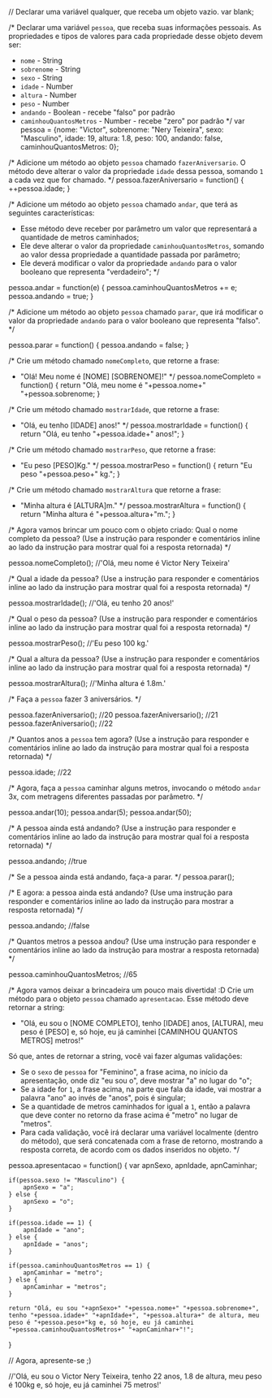 // Declarar uma variável qualquer, que receba um objeto vazio.
var blank;

/*
Declarar uma variável `pessoa`, que receba suas informações pessoais.
As propriedades e tipos de valores para cada propriedade desse objeto devem ser:
- `nome` - String
- `sobrenome` - String
- `sexo` - String
- `idade` - Number
- `altura` - Number
- `peso` - Number
- `andando` - Boolean - recebe "falso" por padrão
- `caminhouQuantosMetros` - Number - recebe "zero" por padrão
*/
var pessoa = {nome: "Victor", sobrenome: "Nery Teixeira", sexo: "Masculino", idade: 19, altura: 1.8, peso: 100, andando: false, caminhouQuantosMetros: 0};

/*
Adicione um método ao objeto `pessoa` chamado `fazerAniversario`. O método deve
alterar o valor da propriedade `idade` dessa pessoa, somando `1` a cada vez que
for chamado.
*/
pessoa.fazerAniversario = function() {
    ++pessoa.idade;
}

/*
Adicione um método ao objeto `pessoa` chamado `andar`, que terá as seguintes
características:
- Esse método deve receber por parâmetro um valor que representará a quantidade
de metros caminhados;
- Ele deve alterar o valor da propriedade `caminhouQuantosMetros`, somando ao
valor dessa propriedade a quantidade passada por parâmetro;
- Ele deverá modificar o valor da propriedade `andando` para o valor
booleano que representa "verdadeiro";
*/

pessoa.andar = function(e) {
    pessoa.caminhouQuantosMetros += e;
    pessoa.andando = true;
}

/*
Adicione um método ao objeto `pessoa` chamado `parar`, que irá modificar o valor
da propriedade `andando` para o valor booleano que representa "falso".
*/

pessoa.parar = function() {
    pessoa.andando = false;
}

/*
Crie um método chamado `nomeCompleto`, que retorne a frase:
- "Olá! Meu nome é [NOME] [SOBRENOME]!"
*/
pessoa.nomeCompleto = function() {
    return "Olá, meu nome é "+pessoa.nome+" "+pessoa.sobrenome;
}

/*
Crie um método chamado `mostrarIdade`, que retorne a frase:
- "Olá, eu tenho [IDADE] anos!"
*/
pessoa.mostrarIdade = function() {
    return "Olá, eu tenho "+pessoa.idade+" anos!";
}

/*
Crie um método chamado `mostrarPeso`, que retorne a frase:
- "Eu peso [PESO]Kg."
*/
pessoa.mostrarPeso = function() {
    return "Eu peso "+pessoa.peso+" kg.";
}

/*
Crie um método chamado `mostrarAltura` que retorne a frase:
- "Minha altura é [ALTURA]m."
*/
pessoa.mostrarAltura = function() {
    return "Minha altura é "+pessoa.altura+"m.";
}

/*
Agora vamos brincar um pouco com o objeto criado:
Qual o nome completo da pessoa? (Use a instrução para responder e comentários
inline ao lado da instrução para mostrar qual foi a resposta retornada)
*/

pessoa.nomeCompleto();
//'Olá, meu nome é Victor Nery Teixeira'

/*
Qual a idade da pessoa? (Use a instrução para responder e comentários
inline ao lado da instrução para mostrar qual foi a resposta retornada)
*/

pessoa.mostrarIdade();
//'Olá, eu tenho 20 anos!'

/*
Qual o peso da pessoa? (Use a instrução para responder e comentários
inline ao lado da instrução para mostrar qual foi a resposta retornada)
*/

pessoa.mostrarPeso();
//'Eu peso 100 kg.'

/*
Qual a altura da pessoa? (Use a instrução para responder e comentários
inline ao lado da instrução para mostrar qual foi a resposta retornada)
*/

pessoa.mostrarAltura();
//'Minha altura é 1.8m.'

/*
Faça a `pessoa` fazer 3 aniversários.
*/

pessoa.fazerAniversario();
//20
pessoa.fazerAniversario();
//21
pessoa.fazerAniversario();
//22

/*
Quantos anos a `pessoa` tem agora? (Use a instrução para responder e
comentários inline ao lado da instrução para mostrar qual foi a resposta
retornada)
*/

pessoa.idade;
//22

/*
Agora, faça a `pessoa` caminhar alguns metros, invocando o método `andar` 3x,
com metragens diferentes passadas por parâmetro.
*/

pessoa.andar(10);
pessoa.andar(5);
pessoa.andar(50);

/*
A pessoa ainda está andando? (Use a instrução para responder e comentários
inline ao lado da instrução para mostrar qual foi a resposta retornada)
*/

pessoa.andando;
//true

/*
Se a pessoa ainda está andando, faça-a parar.
*/
pessoa.parar();

/*
E agora: a pessoa ainda está andando? (Use uma instrução para responder e
comentários inline ao lado da instrução para mostrar a resposta retornada)
*/

pessoa.andando;
//false

/*
Quantos metros a pessoa andou? (Use uma instrução para responder e comentários
inline ao lado da instrução para mostrar a resposta retornada)
*/

pessoa.caminhouQuantosMetros;
//65

/*
Agora vamos deixar a brincadeira um pouco mais divertida! :D
Crie um método para o objeto `pessoa` chamado `apresentacao`. Esse método deve
retornar a string:
- "Olá, eu sou o [NOME COMPLETO], tenho [IDADE] anos, [ALTURA], meu peso é [PESO] e, só hoje, eu já caminhei [CAMINHOU QUANTOS METROS] metros!"

Só que, antes de retornar a string, você vai fazer algumas validações:
- Se o `sexo` de `pessoa` for "Feminino", a frase acima, no início da
apresentação, onde diz "eu sou o", deve mostrar "a" no lugar do "o";
- Se a idade for `1`, a frase acima, na parte que fala da idade, vai mostrar a
palavra "ano" ao invés de "anos", pois é singular;
- Se a quantidade de metros caminhados for igual a `1`, então a palavra que
deve conter no retorno da frase acima é "metro" no lugar de "metros".
- Para cada validação, você irá declarar uma variável localmente (dentro do
método), que será concatenada com a frase de retorno, mostrando a resposta
correta, de acordo com os dados inseridos no objeto.
*/

pessoa.apresentacao = function() {
    var apnSexo, apnIdade, apnCaminhar;

    if(pessoa.sexo != "Masculino") {
        apnSexo = "a";
    } else {
        apnSexo = "o";
    }

    if(pessoa.idade == 1) {
        apnIdade = "ano";
    } else {
        apnIdade = "anos";
    }

    if(pessoa.caminhouQuantosMetros == 1) {
        apnCaminhar = "metro";
    } else {
        apnCaminhar = "metros";
    }

    return "Olá, eu sou "+apnSexo+" "+pessoa.nome+" "+pessoa.sobrenome+", tenho "+pessoa.idade+" "+apnIdade+", "+pessoa.altura+" de altura, meu peso é "+pessoa.peso+"kg e, só hoje, eu já caminhei "+pessoa.caminhouQuantosMetros+" "+apnCaminhar+"!";
}


// Agora, apresente-se ;)

//'Olá, eu sou o Victor Nery Teixeira, tenho 22 anos, 1.8 de altura, meu peso é 100kg e, só hoje, eu já caminhei 75 metros!'
